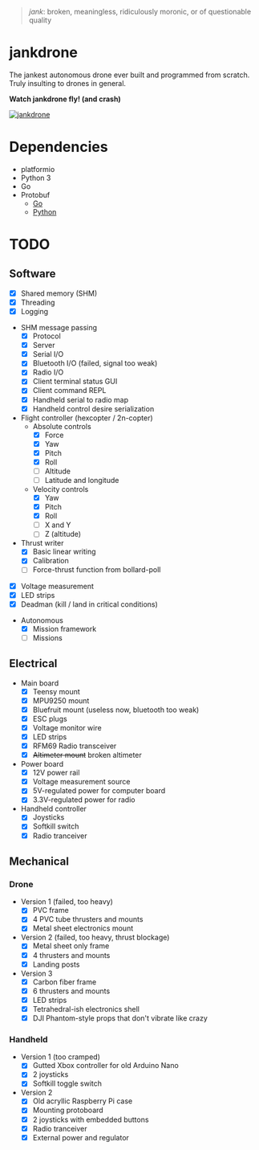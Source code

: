 > *jank*: broken, meaningless, ridiculously moronic, or of questionable quality

# jankdrone
The jankest autonomous drone ever built and programmed from scratch. Truly insulting to drones in general.

**Watch jankdrone fly! (and crash)**

[![jankdrone](https://img.youtube.com/vi/-ZaXxxx3Wac/0.jpg)](https://www.youtube.com/watch?v=-ZaXxxx3Wac)

# Dependencies
- platformio
- Python 3
- Go
- Protobuf
	- [Go](https://github.com/golang/protobuf)
	- [Python](https://github.com/google/protobuf/tree/master/python)

# TODO

## Software
- [x] Shared memory (SHM)
- [x] Threading
- [x] Logging
- SHM message passing
	- [x] Protocol
	- [x] Server
	- [x] Serial I/O
	- [x] Bluetooth I/O (failed, signal too weak)
	- [x] Radio I/O
	- [x] Client terminal status GUI
	- [X] Client command REPL
	- [x] Handheld serial to radio map
	- [x] Handheld control desire serialization
- Flight controller (hexcopter / 2n-copter)
	- Absolute controls
		- [x] Force
		- [x] Yaw
		- [x] Pitch
		- [x] Roll
		- [ ] Altitude
		- [ ] Latitude and longitude
	- Velocity controls
		- [x] Yaw
		- [x] Pitch
		- [x] Roll
		- [ ] X and Y
		- [ ] Z (altitude)
- Thrust writer
	- [x] Basic linear writing
	- [x] Calibration
	- [ ] Force-thrust function from bollard-poll
- [x] Voltage measurement
- [x] LED strips
- [x] Deadman (kill / land in critical conditions)
- Autonomous
	- [x] Mission framework
	- [ ] Missions

## Electrical
- Main board
	- [x] Teensy mount
	- [x] MPU9250 mount
	- [x] Bluefruit mount (useless now, bluetooth too weak)
	- [x] ESC plugs
	- [x] Voltage monitor wire
	- [x] LED strips
	- [x] RFM69 Radio transceiver
	- [x] ~~Altimeter mount~~ broken altimeter
- Power board
	- [x] 12V power rail
	- [x] Voltage measurement source
	- [x] 5V-regulated power for computer board
	- [x] 3.3V-regulated power for radio
- Handheld controller
	- [x] Joysticks
	- [x] Softkill switch
	- [x] Radio tranceiver

## Mechanical

### Drone
- Version 1 (failed, too heavy)
	- [x] PVC frame
	- [x] 4 PVC tube thrusters and mounts
	- [x] Metal sheet electronics mount
- Version 2 (failed, too heavy, thrust blockage)
	- [x] Metal sheet only frame
	- [x] 4 thrusters and mounts
	- [x] Landing posts
- Version 3
	- [x] Carbon fiber frame
	- [x] 6 thrusters and mounts
	- [x] LED strips
	- [x] Tetrahedral-ish electronics shell
	- [x] DJI Phantom-style props that don't vibrate like crazy

### Handheld
- Version 1 (too cramped)
	- [x] Gutted Xbox controller for old Arduino Nano
	- [x] 2 joysticks
	- [x] Softkill toggle switch
- Version 2
	- [x] Old acryllic Raspberry Pi case
	- [x] Mounting protoboard
	- [x] 2 joysticks with embedded buttons
	- [x] Radio tranceiver
	- [x] External power and regulator
